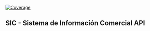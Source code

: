 [![Coverage](https://sonarcloud.io/api/project_badges/measure?project=sic-api%3Asic-api&metric=coverage)](https://sonarcloud.io/summary/new_code?id=sic-api%3Asic-api)

<h2>SIC - Sistema de Información Comercial API</h2>
